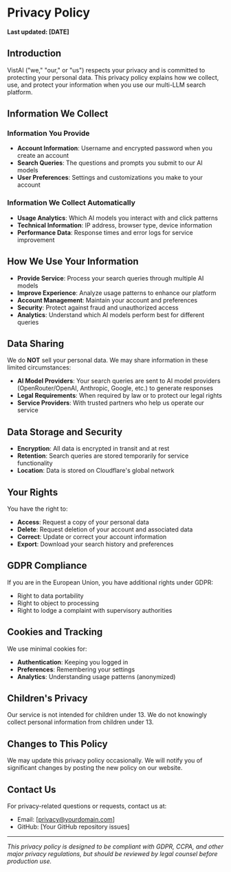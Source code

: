 # Privacy Policy

**Last updated: [DATE]**

## Introduction

VistAI ("we," "our," or "us") respects your privacy and is committed to protecting your personal data. This privacy policy explains how we collect, use, and protect your information when you use our multi-LLM search platform.

## Information We Collect

### Information You Provide
- **Account Information**: Username and encrypted password when you create an account
- **Search Queries**: The questions and prompts you submit to our AI models
- **User Preferences**: Settings and customizations you make to your account

### Information We Collect Automatically
- **Usage Analytics**: Which AI models you interact with and click patterns
- **Technical Information**: IP address, browser type, device information
- **Performance Data**: Response times and error logs for service improvement

## How We Use Your Information

- **Provide Service**: Process your search queries through multiple AI models
- **Improve Experience**: Analyze usage patterns to enhance our platform
- **Account Management**: Maintain your account and preferences
- **Security**: Protect against fraud and unauthorized access
- **Analytics**: Understand which AI models perform best for different queries

## Data Sharing

We do **NOT** sell your personal data. We may share information in these limited circumstances:

- **AI Model Providers**: Your search queries are sent to AI model providers (OpenRouter/OpenAI, Anthropic, Google, etc.) to generate responses
- **Legal Requirements**: When required by law or to protect our legal rights
- **Service Providers**: With trusted partners who help us operate our service

## Data Storage and Security

- **Encryption**: All data is encrypted in transit and at rest
- **Retention**: Search queries are stored temporarily for service functionality
- **Location**: Data is stored on Cloudflare's global network

## Your Rights

You have the right to:
- **Access**: Request a copy of your personal data
- **Delete**: Request deletion of your account and associated data
- **Correct**: Update or correct your account information
- **Export**: Download your search history and preferences

## GDPR Compliance

If you are in the European Union, you have additional rights under GDPR:
- Right to data portability
- Right to object to processing
- Right to lodge a complaint with supervisory authorities

## Cookies and Tracking

We use minimal cookies for:
- **Authentication**: Keeping you logged in
- **Preferences**: Remembering your settings
- **Analytics**: Understanding usage patterns (anonymized)

## Children's Privacy

Our service is not intended for children under 13. We do not knowingly collect personal information from children under 13.

## Changes to This Policy

We may update this privacy policy occasionally. We will notify you of significant changes by posting the new policy on our website.

## Contact Us

For privacy-related questions or requests, contact us at:
- Email: [privacy@yourdomain.com]
- GitHub: [Your GitHub repository issues]

---

*This privacy policy is designed to be compliant with GDPR, CCPA, and other major privacy regulations, but should be reviewed by legal counsel before production use.*